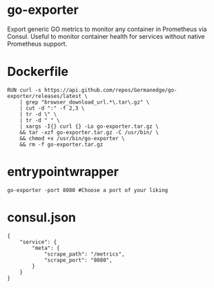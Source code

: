 # go-exporter
Export generic GO metrics to monitor any container in Prometheus via Consul.
Useful to monitor container health for services without native Prometheus support.

# Dockerfile
```
RUN curl -s https://api.github.com/repos/Germanedge/go-exporter/releases/latest \
    | grep "browser_download_url.*\.tar\.gz" \
    | cut -d ":" -f 2,3 \
    | tr -d \" \
    | tr -d " " \
    | xargs -I{} curl {} -Lo go-exporter.tar.gz \
    && tar -xzf go-exporter.tar.gz -C /usr/bin/ \
    && chmod +x /usr/bin/go-exporter \
    && rm -f go-exporter.tar.gz
```

# entrypointwrapper
```
go-exporter -port 8080 #Choose a port of your liking
```

# consul.json
```
{
    "service": {
        "meta": {
            "scrape_path": "/metrics",
            "scrape_port": "8080",
        }
    }
}
```
